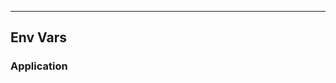 <!-- Space: Projects -->
<!-- Parent: ZshPluginTemplate -->
<!-- Title: EnvVars ZshPluginTemplate -->
<!-- Label: ZshPluginTemplate -->
<!-- Label: Project -->
<!-- Label: EnvVars -->
<!-- Include: disclaimer.md -->
<!-- Include: ac:toc -->

---

## Env Vars

### Application
